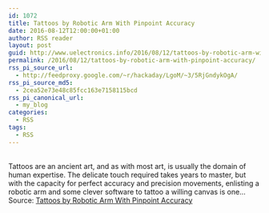 ```yaml
---
id: 1072
title: Tattoos by Robotic Arm With Pinpoint Accuracy
date: 2016-08-12T12:00:00+01:00
author: RSS reader
layout: post
guid: http://www.uelectronics.info/2016/08/12/tattoos-by-robotic-arm-with-pinpoint-accuracy/
permalink: /2016/08/12/tattoos-by-robotic-arm-with-pinpoint-accuracy/
rss_pi_source_url:
  - http://feedproxy.google.com/~r/hackaday/LgoM/~3/5RjGndykOgA/
rss_pi_source_md5:
  - 2cea52e73e48c85fcc163e7158115bcd
rss_pi_canonical_url:
  - my_blog
categories:
  - RSS
tags:
  - RSS
---
```

&#013;  
Tattoos are an ancient art, and as with most art, is usually the domain of human expertise. The delicate touch required takes years to master, but with the capacity for perfect accuracy and precision movements, enlisting a robotic arm and some clever software to tattoo a willing canvas is one…&#013;  
Source: <a href="http://feedproxy.google.com/~r/hackaday/LgoM/~3/5RjGndykOgA/" target="_blank">Tattoos by Robotic Arm With Pinpoint Accuracy</a>